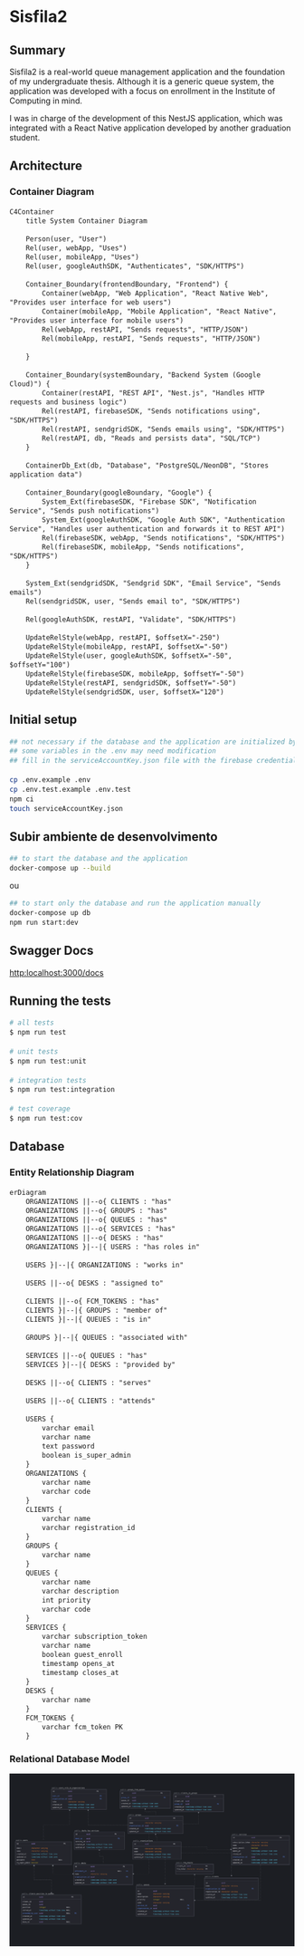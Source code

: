 # Sisfila2

## Summary

Sisfila2 is a real-world queue management application and the foundation of my undergraduate thesis. Although it is a generic queue system, the application was developed with a focus on enrollment in the Institute of Computing in mind.

I was in charge of the development of this NestJS application, which was integrated with a React Native application developed by another graduation student.

## Architecture

### Container Diagram

```mermaid
C4Container
    title System Container Diagram

    Person(user, "User")
    Rel(user, webApp, "Uses")
    Rel(user, mobileApp, "Uses")
    Rel(user, googleAuthSDK, "Authenticates", "SDK/HTTPS")

    Container_Boundary(frontendBoundary, "Frontend") {
        Container(webApp, "Web Application", "React Native Web", "Provides user interface for web users")
        Container(mobileApp, "Mobile Application", "React Native", "Provides user interface for mobile users")
        Rel(webApp, restAPI, "Sends requests", "HTTP/JSON")
        Rel(mobileApp, restAPI, "Sends requests", "HTTP/JSON")

    }

    Container_Boundary(systemBoundary, "Backend System (Google Cloud)") {
        Container(restAPI, "REST API", "Nest.js", "Handles HTTP requests and business logic")
        Rel(restAPI, firebaseSDK, "Sends notifications using", "SDK/HTTPS")
        Rel(restAPI, sendgridSDK, "Sends emails using", "SDK/HTTPS")
        Rel(restAPI, db, "Reads and persists data", "SQL/TCP")
    }

    ContainerDb_Ext(db, "Database", "PostgreSQL/NeonDB", "Stores application data")

    Container_Boundary(googleBoundary, "Google") {
        System_Ext(firebaseSDK, "Firebase SDK", "Notification Service", "Sends push notifications")
        System_Ext(googleAuthSDK, "Google Auth SDK", "Authentication Service", "Handles user authentication and forwards it to REST API")
        Rel(firebaseSDK, webApp, "Sends notifications", "SDK/HTTPS")
        Rel(firebaseSDK, mobileApp, "Sends notifications", "SDK/HTTPS")
    }

    System_Ext(sendgridSDK, "Sendgrid SDK", "Email Service", "Sends emails")
    Rel(sendgridSDK, user, "Sends email to", "SDK/HTTPS")

    Rel(googleAuthSDK, restAPI, "Validate", "SDK/HTTPS")

    UpdateRelStyle(webApp, restAPI, $offsetX="-250")
    UpdateRelStyle(mobileApp, restAPI, $offsetX="-50")
    UpdateRelStyle(user, googleAuthSDK, $offsetX="-50", $offsetY="100")
    UpdateRelStyle(firebaseSDK, mobileApp, $offsetY="-50")
    UpdateRelStyle(restAPI, sendgridSDK, $offsetY="-50")
    UpdateRelStyle(sendgridSDK, user, $offsetX="120")
```

## Initial setup

```bash
## not necessary if the database and the application are initialized by docker-compose
## some variables in the .env may need modification
## fill in the serviceAccountKey.json file with the firebase credentials

cp .env.example .env
cp .env.test.example .env.test
npm ci
touch serviceAccountKey.json
```

## Subir ambiente de desenvolvimento

```bash
## to start the database and the application
docker-compose up --build
```

ou

```bash
## to start only the database and run the application manually
docker-compose up db
npm run start:dev
```

## Swagger Docs

<http:localhost:3000/docs>

## Running the tests

```bash
# all tests
$ npm run test

# unit tests
$ npm run test:unit

# integration tests
$ npm run test:integration

# test coverage
$ npm run test:cov
```

## Database

### Entity Relationship Diagram

```mermaid
erDiagram
    ORGANIZATIONS ||--o{ CLIENTS : "has"
    ORGANIZATIONS ||--o{ GROUPS : "has"
    ORGANIZATIONS ||--o{ QUEUES : "has"
    ORGANIZATIONS ||--o{ SERVICES : "has"
    ORGANIZATIONS ||--o{ DESKS : "has"
    ORGANIZATIONS }|--|{ USERS : "has roles in"

    USERS }|--|{ ORGANIZATIONS : "works in"

    USERS ||--o{ DESKS : "assigned to"

    CLIENTS ||--o{ FCM_TOKENS : "has"
    CLIENTS }|--|{ GROUPS : "member of"
    CLIENTS }|--|{ QUEUES : "is in"

    GROUPS }|--|{ QUEUES : "associated with"

    SERVICES ||--o{ QUEUES : "has"
    SERVICES }|--|{ DESKS : "provided by"

    DESKS ||--o{ CLIENTS : "serves"

    USERS ||--o{ CLIENTS : "attends"

    USERS {
        varchar email
        varchar name
        text password
        boolean is_super_admin
    }
    ORGANIZATIONS {
        varchar name
        varchar code
    }
    CLIENTS {
        varchar name
        varchar registration_id
    }
    GROUPS {
        varchar name
    }
    QUEUES {
        varchar name
        varchar description
        int priority
        varchar code
    }
    SERVICES {
        varchar subscription_token
        varchar name
        boolean guest_enroll
        timestamp opens_at
        timestamp closes_at
    }
    DESKS {
        varchar name
    }
    FCM_TOKENS {
        varchar fcm_token PK
    }
```

### Relational Database Model

![alt text](sisfila_v11.png)
